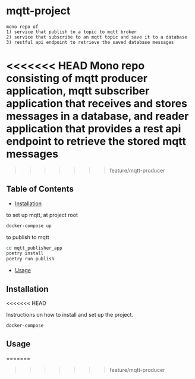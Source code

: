 # mqtt-project

    mono repo of
    1) service that publish to a topic to mqtt broker
    2) service that subscribe to an mqtt topic and save it to a database
    3) restful api endpoint to retrieve the saved database messages

<<<<<<< HEAD
Mono repo consisting of mqtt producer application, mqtt subscriber application that receives and stores messages in a database, and reader application that provides a rest api endpoint to retrieve the stored mqtt messages
=======
>>>>>>> feature/mqtt-producer

## Table of Contents

- [Installation](#installation)


to set up mqtt, at project root
```bash
docker-compose up
```

to publish to mqtt
```bash
cd mqtt_publisher_app
poetry install
poetry run publish
```


- [Usage](#usage)

## Installation
<<<<<<< HEAD

Instructions on how to install and set up the project.

```bash
docker-compose
```

## Usage
=======
>>>>>>> feature/mqtt-producer
